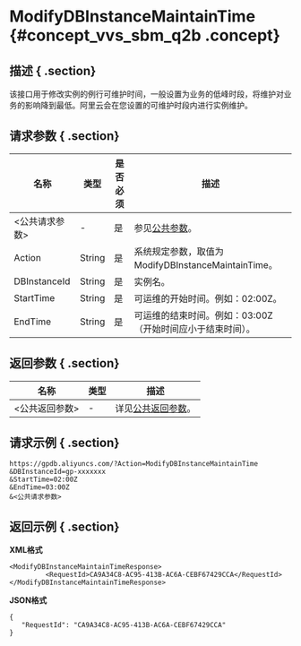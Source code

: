 # ModifyDBInstanceMaintainTime {#concept_vvs_sbm_q2b .concept}

## 描述 { .section}

该接口用于修改实例的例行可维护时间，一般设置为业务的低峰时段，将维护对业务的影响降到最低。阿里云会在您设置的可维护时段内进行实例维护。

## 请求参数 { .section}

|名称|类型|是否必须|描述|
|--|--|----|--|
|<公共请求参数\>|-|是|参见[公共参数](intl.zh-CN/API参考/公共参数.md#)。|
|Action|String|是|系统规定参数，取值为ModifyDBInstanceMaintainTime。|
|DBInstanceId|String|是|实例名。|
|StartTime|String|是|可运维的开始时间。例如：02:00Z。|
|EndTime|String|是|可运维的结束时间。例如：03:00Z（开始时间应小于结束时间）。|

## 返回参数 { .section}

|名称|类型|描述|
|--|--|--|
|<公共返回参数\>|-|详见[公共返回参数](intl.zh-CN/API参考/公共参数.md#section_apd_1rv_3bb)。|

## 请求示例 { .section}

```
https://gpdb.aliyuncs.com/?Action=ModifyDBInstanceMaintainTime
&DBInstanceId=gp-xxxxxxx
&StartTime=02:00Z
&EndTime=03:00Z
&<公共请求参数>

```

## 返回示例 { .section}

**XML格式**

```
<ModifyDBInstanceMaintainTimeResponse>
         <RequestId>CA9A34C8-AC95-413B-AC6A-CEBF67429CCA</RequestId>
</ModifyDBInstanceMaintainTimeResponse>
```

**JSON格式**

```
{
   "RequestId": "CA9A34C8-AC95-413B-AC6A-CEBF67429CCA"
}
```

